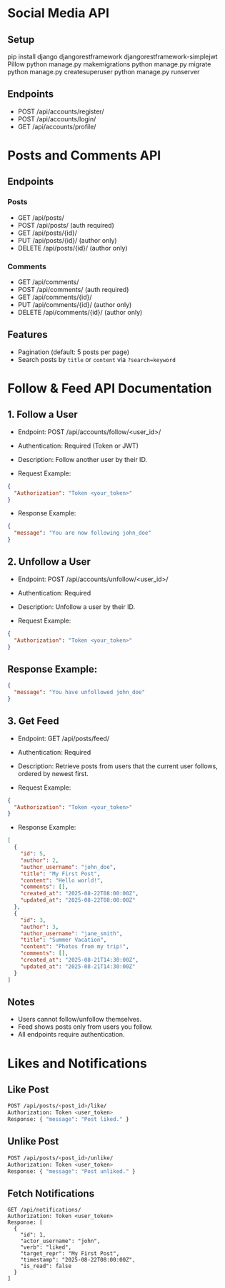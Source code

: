 
# Social Media API

## Setup
pip install django djangorestframework djangorestframework-simplejwt Pillow
python manage.py makemigrations
python manage.py migrate
python manage.py createsuperuser
python manage.py runserver

## Endpoints
- POST /api/accounts/register/
- POST /api/accounts/login/
- GET /api/accounts/profile/


# Posts and Comments API

## Endpoints
### Posts
- GET /api/posts/
- POST /api/posts/ (auth required)
- GET /api/posts/{id}/
- PUT /api/posts/{id}/ (author only)
- DELETE /api/posts/{id}/ (author only)

### Comments
- GET /api/comments/
- POST /api/comments/ (auth required)
- GET /api/comments/{id}/
- PUT /api/comments/{id}/ (author only)
- DELETE /api/comments/{id}/ (author only)

## Features
- Pagination (default: 5 posts per page)
- Search posts by `title` or `content` via `?search=keyword`

# Follow & Feed API Documentation

## 1. Follow a User

* Endpoint: POST /api/accounts/follow/<user_id>/
* Authentication: Required (Token or JWT)
* Description: Follow another user by their ID.

* Request Example:
```json
{
  "Authorization": "Token <your_token>"
}
```

* Response Example:
```json
{
  "message": "You are now following john_doe"
}
```

## 2. Unfollow a User

* Endpoint: POST /api/accounts/unfollow/<user_id>/
* Authentication: Required
* Description: Unfollow a user by their ID.

* Request Example:
```json
{
  "Authorization": "Token <your_token>"
}
```

## Response Example:
```json
{
  "message": "You have unfollowed john_doe"
}
```

## 3. Get Feed

* Endpoint: GET /api/posts/feed/
* Authentication: Required
* Description: Retrieve posts from users that the current user follows, ordered by newest first.

* Request Example:
```json
{
  "Authorization": "Token <your_token>"
}
```

* Response Example:
```json
[
  {
    "id": 5,
    "author": 2,
    "author_username": "john_doe",
    "title": "My First Post",
    "content": "Hello world!",
    "comments": [],
    "created_at": "2025-08-22T08:00:00Z",
    "updated_at": "2025-08-22T08:00:00Z"
  },
  {
    "id": 3,
    "author": 3,
    "author_username": "jane_smith",
    "title": "Summer Vacation",
    "content": "Photos from my trip!",
    "comments": [],
    "created_at": "2025-08-21T14:30:00Z",
    "updated_at": "2025-08-21T14:30:00Z"
  }
]
```
## Notes

* Users cannot follow/unfollow themselves.
* Feed shows posts only from users you follow.
* All endpoints require authentication.

# Likes and Notifications
## Like Post

```bash
POST /api/posts/<post_id>/like/
Authorization: Token <user_token>
Response: { "message": "Post liked." }
```

## Unlike Post

```bash
POST /api/posts/<post_id>/unlike/
Authorization: Token <user_token>
Response: { "message": "Post unliked." }
```

## Fetch Notifications

```pgsql
GET /api/notifications/
Authorization: Token <user_token>
Response: [
  {
    "id": 1,
    "actor_username": "john",
    "verb": "liked",
    "target_repr": "My First Post",
    "timestamp": "2025-08-22T08:00:00Z",
    "is_read": false
  }
]
```